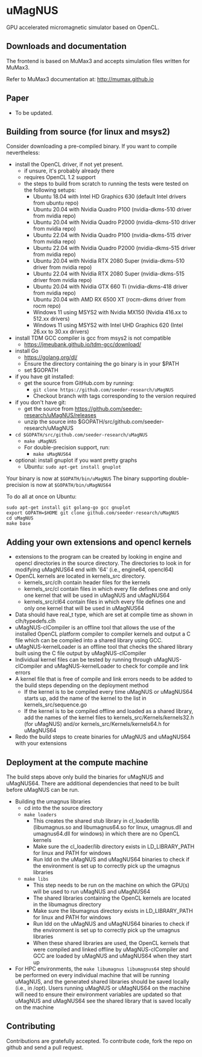 uMagNUS
======

GPU accelerated micromagnetic simulator based on OpenCL.


Downloads and documentation
---------------------------

The frontend is based on MuMax3 and accepts simulation files written for MuMax3.

Refer to MuMax3 documentation at:
http://mumax.github.io


Paper
-----

- To be updated.


Building from source (for linux and msys2)
--------------------

Consider downloading a pre-compiled binary. If you want to compile nevertheless:

  * install the OpenCL driver, if not yet present.
    - if unsure, it's probably already there
    - requires OpenCL 1.2 support
    - the steps to build from scratch to running the tests were tested on the following setups:
        - Ubuntu 18.04 with Intel HD Graphics 630 (default Intel drivers from ubuntu repo)
        - Ubuntu 20.04 with Nvidia Quadro P100 (nvidia-dkms-510 driver from nvidia repo)
        - Ubuntu 20.04 with Nvidia Quadro P2000 (nvidia-dkms-510 driver from nvidia repo)
        - Ubuntu 22.04 with Nvidia Quadro P100 (nvidia-dkms-515 driver from nvidia repo)
        - Ubuntu 22.04 with Nvidia Quadro P2000 (nvidia-dkms-515 driver from nvidia repo)
        - Ubuntu 20.04 with Nvidia RTX 2080 Super (nvidia-dkms-510 driver from nvidia repo)
        - Ubuntu 22.04 with Nvidia RTX 2080 Super (nvidia-dkms-515 driver from nvidia repo)
        - Ubuntu 20.04 with Nvidia GTX 660 Ti (nvidia-dkms-418 driver from nvidia repo)
        - Ubuntu 20.04 with AMD RX 6500 XT (rocm-dkms driver from rocm repo)
        - Windows 11 using MSYS2 with Nvidia MX150 (Nvidia 416.xx to 512.xx drivers)
        - Windows 11 using MSYS2 with Intel UHD Graphics 620 (Intel 26.xx to 30.xx drivers)
  * install TDM GCC compiler is gcc from msys2 is not compatible
    - https://jmeubank.github.io/tdm-gcc/download/
  * install Go 
    - https://golang.org/dl/
    - Ensure the directory containing the go binary is in your $PATH
    - set $GOPATH
  * if you have git installed:
    - get the source from GitHub.com by running:
        - `git clone https://github.com/seeder-research/uMagNUS`
        - Checkout branch with tags corresponding to the version required
  * if you don't have git:
    - get the source from https://github.com/seeder-research/uMagNUS/releases
    - unzip the source into $GOPATH/src/github.com/seeder-research/uMagNUS
  * `cd $GOPATH/src/github.com/seeder-research/uMagNUS`
    - `make uMagNUS`
    - For double-precision support, run:
        - `make uMagNUS64`
  * optional: install gnuplot if you want pretty graphs
    - Ubuntu: `sudo apt-get install gnuplot`

Your binary is now at `$GOPATH/bin/uMagNUS`
The binary supporting double-precision is now at `$GOPATH/bin/uMagNUS64`

To do all at once on Ubuntu:
```
sudo apt-get install git golang-go gcc gnuplot
export GOPATH=$HOME git clone github.com/seeder-research/uMagNUS
cd uMagNUS
make base
```

Adding your own extensions and opencl kernels
------------
  * extensions to the program can be created by looking in engine and opencl
    directories in the source directory. The directories to look in for
    modifying uMagNUS64 end with '64' (i.e., engine64, opencl64)
  * OpenCL kernels are located in kernels_src directory.
    - kernels_src/clh contain header files for the kernels
    - kernels_src/cl contain files in which every file defines one and only
      one kernel that will be used in uMagNUS and uMagNUS64
    - kernels_src/cl64 contain files in which every file defines one and only
      one kernel that will be used in uMagNUS64
  * Data should have real_t type, which are set at compile time as shown in
    clh/typedefs.clh
  * uMagNUS-clCompiler is an offline tool that allows the use of the
    installed OpenCL platform compiler to compiler kernels and output a C
    file which can be compiled into a shared library using GCC.
  * uMagNUS-kernelLoader is an offline tool that checks the shared library
    built using the C file output by uMagNUS-clCompiler
  * Individual kernel files can be tested by running through
    uMagNUS-clCompiler and uMagNUS-kernelLoader to check for compile and link
    errors
  * A kernel file that is free of compile and link errors needs to be added
    to the build steps depending on the deployment method
    - If the kernel is to be compiled every time uMagNUS or uMagNUS64 starts
      up, add the name of the kernel to the list in
      kernels_src/sequence.go
    - If the kernel is to be compiled offline and loaded as a shared library,
      add the names of the kernel files to kernels_src/Kernels/kernels32.h
      (for uMagNUS) and/or kernels_src/Kernels/kernels64.h for uMagNUS64
  * Redo the build steps to create binaries for uMagNUS and uMagNUS64 with
    your extensions

Deployment at the compute machine
------------
The build steps above only build the binaries for uMagNUS and uMagNUS64. There
are additional dependencies that need to be built before uMagNUS can be run.
  * Building the umagnus libraries
    - cd into the the source directory
    - `make loaders`
        - This creates the shared stub library in cl_loader/lib (libumagnus.so
          and libumagnus64.so for linux, umagnus.dll and umagnus64.dll for
          windows) in which there are no OpenCL kernels
        - Make sure the cl_loader/lib directory exists in LD_LIBRARY_PATH for
          linux and PATH for windows
        - Run ldd on the uMagNUS and uMagNUS64 binaries to check if the
          environment is set up to correctly pick up the umagnus libraries
    - `make libs`
        - This step needs to be run on the machine on which the GPU(s) will be
          used to run uMagNUS and uMagNUS64
        - The shared libraries containing the OpenCL kernels are located in
          the libumagnus directory
        - Make sure the libumagnus directory exists in LD_LIBRARY_PATH for
          linux and PATH for windows
        - Run ldd on the uMagNUS and uMagNUS64 binaries to check if the
          environment is set up to correctly pick up the umagnus libraries
        - When these shared libraries are used, the OpenCL kernels that were
          compiled and linked offline by uMagNUS-clCompiler and GCC are
          loaded by uMagNUS and uMagNUS64 when they start up
  * For HPC environments, the `make libumagnus libumagnus64` step should be
    performed on every individual machine that will be running uMagNUS, and
    the generated shared libraries should be saved locally (i.e., in /opt).
    Users running uMagNUS or uMagNUS64 on the machine will need to ensure
    their environment variables are updated so that uMagNUS and uMagNUS64
    see the shared library that is saved locally on the machine

Contributing
------------

Contributions are gratefully accepted. To contribute code, fork the repo on github and send a pull request.
